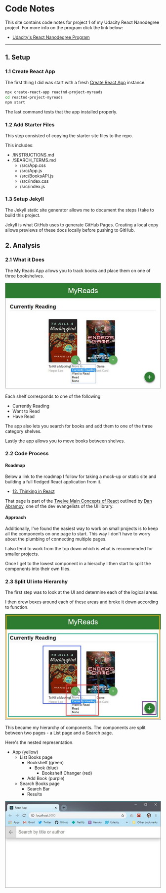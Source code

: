 <!-- markdownlint-disable MD022 MD024 MD032 -->
# Code Notes

<!-- [![udacity-react](assets/images/udacity-react-small.jpg)](assets/images/udacity-react.jpg) -->

This site contains code notes for project 1 of my Udacity React Nanodegree project. For more info on the program click the link below:
- [Udacity's React Nanodegree Program](https://www.udacity.com/course/react-nanodegree--nd019)

---

## 1. Setup
### 1.1 Create React App
The first thing I did was start with a fresh [Create React App](https://facebook.github.io/create-react-app/) instance.

```bash
npx create-react-app reactnd-project-myreads
cd reactnd-project-myreads
npm start
```

The last command tests that the app installed properly.

### 1.2 Add Starter Files
This step consisted of copying the starter site files to the repo.

This includes:

- /INSTRUCTIONS.md
- /SEARCH_TERMS.md
  - /src/App.css
  - /src/App.js
  - /src/BooksAPI.js
  - /src/index.css
  - /src/index.js

### 1.3 Setup Jekyll
The Jekyll static site generator allows me to document the steps I take to build this project.

Jekyll is what GitHub uses to generate GitHub Pages. Creating a local copy allows previews  of these docs locally before pushing to GitHub.

## 2. Analysis
### 2.1 What it Does
The My Reads App allows you to track books and place them on one of three bookshelves.

[![ui1](assets/images/p1-small.jpg)](assets/images/p1.jpg)

Each shelf corresponds to one of the following

- Currently Reading
- Want to Read
- Have Read

The app also lets you search for books and add them to one of the three category shelves.

Lastly the app allows you to move books between shelves.

### 2.2 Code Process
#### Roadmap
Below a link to the roadmap I follow for taking a mock-up or static site and building a full fledged React application from it.

- [12. Thinking in React](https://reactjs.org/docs/thinking-in-react.html)

That page is part of the [Twelve Main Concepts of React](https://reactjs.org/docs/hello-world.html)  outlined by [Dan Abramov](https://twitter.com/dan_abramov), one of the dev evangelists of the UI library.

#### Approach
Additionally, I've found the easiest way to work on small projects is to keep all the components on one page to start. This way I don't have to worry about the plumbing of connecting multiple pages.

I also tend to work from the top down which is what is recommended for smaller projects.

Once I get to the lowest component in a hierachy I then start to split the components into their own files.

### 2.3 Split UI into Hierarchy
The first step was to look at the UI and determine each of the logical areas.

I then drew boxes around each of these areas and broke it down according to function.

[![ui2](assets/images/p2-small.jpg)](assets/images/p2.jpg)

This became my hierarchy of components. The components are split between two pages - a List page and a Search page.

Here's the nested representation.

- App (yellow)
  - List Books page
    - Bookshelf (green)
      - Book (blue)
        - Bookshelf Changer (red)
    - Add Book (purple)
  - Search Books page
    - Search Bar
    - Results

[![ui3](assets/images/p3-small.jpg)](assets/images/p3.jpg)

<!-- 
## 3. Routing
### 3.1 Add React Router
I imported the React Router package.

```bash
npm install --save react-router-dom
```

### 3.2 Import package -->

